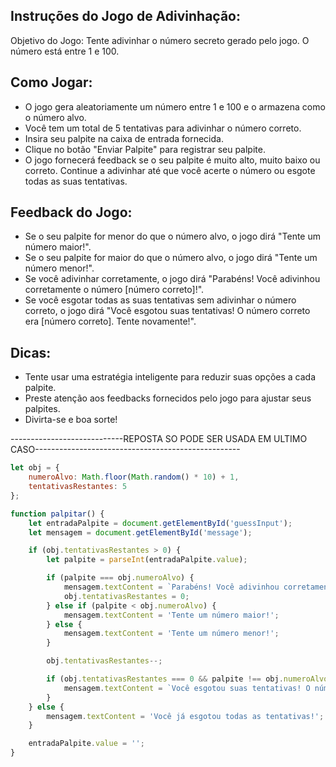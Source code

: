 ## Instruções do Jogo de Adivinhação:
Objetivo do Jogo:
Tente adivinhar o número secreto gerado pelo jogo. O número está entre 1 e 100.

## Como Jogar:
- O jogo gera aleatoriamente um número entre 1 e 100 e o armazena como o número alvo.
- Você tem um total de 5 tentativas para adivinhar o número correto.
- Insira seu palpite na caixa de entrada fornecida.
- Clique no botão "Enviar Palpite" para registrar seu palpite.
- O jogo fornecerá feedback se o seu palpite é muito alto, muito baixo ou correto.
Continue a adivinhar até que você acerte o número ou esgote todas as suas tentativas.

## Feedback do Jogo:
- Se o seu palpite for menor do que o número alvo, o jogo dirá "Tente um número maior!".
- Se o seu palpite for maior do que o número alvo, o jogo dirá "Tente um número menor!".
- Se você adivinhar corretamente, o jogo dirá "Parabéns! Você adivinhou corretamente o número [número correto]!".
- Se você esgotar todas as suas tentativas sem adivinhar o número correto, o jogo dirá "Você esgotou suas tentativas! O número correto era [número correto]. Tente novamente!".

## Dicas:
- Tente usar uma estratégia inteligente para reduzir suas opções a cada palpite.
- Preste atenção aos feedbacks fornecidos pelo jogo para ajustar seus palpites.
- Divirta-se e boa sorte!



----------------------------REPOSTA SO PODE SER USADA EM ULTIMO CASO---------------------------------------------------

```javascript
let obj = {
    numeroAlvo: Math.floor(Math.random() * 10) + 1,
    tentativasRestantes: 5
};

function palpitar() {
    let entradaPalpite = document.getElementById('guessInput');
    let mensagem = document.getElementById('message');

    if (obj.tentativasRestantes > 0) {
        let palpite = parseInt(entradaPalpite.value);

        if (palpite === obj.numeroAlvo) {
            mensagem.textContent = `Parabéns! Você adivinhou corretamente o número ${obj.numeroAlvo}!`;
            obj.tentativasRestantes = 0;
        } else if (palpite < obj.numeroAlvo) {
            mensagem.textContent = 'Tente um número maior!';
        } else {
            mensagem.textContent = 'Tente um número menor!';
        }

        obj.tentativasRestantes--;

        if (obj.tentativasRestantes === 0 && palpite !== obj.numeroAlvo) {
            mensagem.textContent = `Você esgotou suas tentativas! O número correto era ${obj.numeroAlvo}. Tente novamente!`;
        }
    } else {
        mensagem.textContent = 'Você já esgotou todas as tentativas!';
    }

    entradaPalpite.value = '';
}
```

